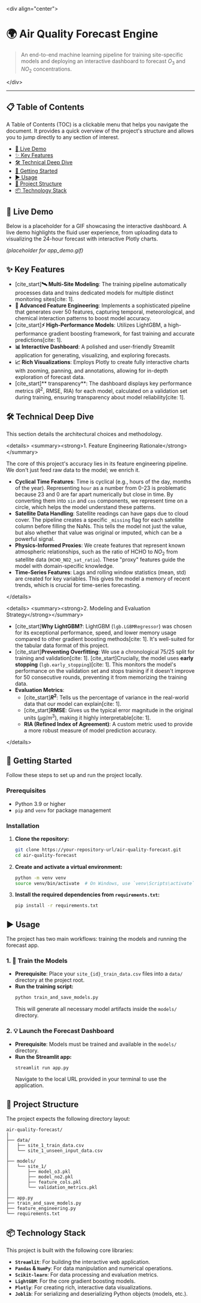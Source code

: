 \<div align="center"\>

# 🌍 Air Quality Forecast Engine

> An end-to-end machine learning pipeline for training site-specific models and deploying an interactive dashboard to forecast $O_3$ and $NO_2$ concentrations.

\</div\>

-----

## 📋 Table of Contents

A Table of Contents (TOC) is a clickable menu that helps you navigate the document. It provides a quick overview of the project's structure and allows you to jump directly to any section of interest.

  * [📸 Live Demo](#-live-demo)
  * [✨ Key Features](#-key-features)
  * [🛠️ Technical Deep Dive](#️-technical-deep-dive)
  * [🚀 Getting Started](#-getting-started)
  * [▶️ Usage](#️-usage)
  * [📁 Project Structure](#-project-structure)
  * [📦 Technology Stack](#-technology-stack)

## 📸 Live Demo

Below is a placeholder for a GIF showcasing the interactive dashboard. A live demo highlights the fluid user experience, from uploading data to visualizing the 24-hour forecast with interactive Plotly charts.

*(placeholder for app\_demo.gif)*

## ✨ Key Features

  * [cite\_start]**🛰️ Multi-Site Modeling**: The training pipeline automatically processes data and trains dedicated models for multiple distinct monitoring sites[cite: 1].
  * **🧠 Advanced Feature Engineering**: Implements a sophisticated pipeline that generates over 50 features, capturing temporal, meteorological, and chemical interaction patterns to boost model accuracy.
  * [cite\_start]**⚡ High-Performance Models**: Utilizes LightGBM, a high-performance gradient boosting framework, for fast training and accurate predictions[cite: 1].
  * **📊 Interactive Dashboard**: A polished and user-friendly Streamlit application for generating, visualizing, and exploring forecasts.
  * **📈 Rich Visualizations**: Employs Plotly to create fully interactive charts with zooming, panning, and annotations, allowing for in-depth exploration of forecast data.
  * [cite\_start]\*\* transparency\*\*: The dashboard displays key performance metrics ($R^2$, RMSE, RIA) for each model, calculated on a validation set during training, ensuring transparency about model reliability[cite: 1].

## 🛠️ Technical Deep Dive

This section details the architectural choices and methodology.

\<details\>
\<summary\>\<strong\>1. Feature Engineering Rationale\</strong\>\</summary\>

The core of this project's accuracy lies in its feature engineering pipeline. We don't just feed raw data to the model; we enrich it.

  * **Cyclical Time Features**: Time is cyclical (e.g., hours of the day, months of the year). Representing `hour` as a number from 0-23 is problematic because 23 and 0 are far apart numerically but close in time. By converting them into `sin` and `cos` components, we represent time on a circle, which helps the model understand these patterns.
  * **Satellite Data Handling**: Satellite readings can have gaps due to cloud cover. The pipeline creates a specific `_missing` flag for each satellite column before filling the NaNs. This tells the model not just the value, but also whether that value was original or imputed, which can be a powerful signal.
  * **Physics-Informed Proxies**: We create features that represent known atmospheric relationships, such as the ratio of HCHO to $NO_2$ from satellite data (`HCHO_NO2_sat_ratio`). These "proxy" features guide the model with domain-specific knowledge.
  * **Time-Series Features**: Lags and rolling window statistics (mean, std) are created for key variables. This gives the model a memory of recent trends, which is crucial for time-series forecasting.

\</details\>

\<details\>
\<summary\>\<strong\>2. Modeling and Evaluation Strategy\</strong\>\</summary\>

  * [cite\_start]**Why LightGBM?**: LightGBM (`lgb.LGBMRegressor`) was chosen for its exceptional performance, speed, and lower memory usage compared to other gradient boosting methods[cite: 1]. It's well-suited for the tabular data format of this project.
  * [cite\_start]**Preventing Overfitting**: We use a chronological 75/25 split for training and validation[cite: 1]. [cite\_start]Crucially, the model uses **early stopping** (`lgb.early_stopping`)[cite: 1]. This monitors the model's performance on the validation set and stops training if it doesn't improve for 50 consecutive rounds, preventing it from memorizing the training data.
  * **Evaluation Metrics**:
      * [cite\_start]**$R^2$**: Tells us the percentage of variance in the real-world data that our model can explain[cite: 1].
      * [cite\_start]**RMSE**: Gives us the typical error magnitude in the original units ($\mu g/m^3$), making it highly interpretable[cite: 1].
      * **RIA (Refined Index of Agreement)**: A custom metric used to provide a more robust measure of model prediction accuracy.

\</details\>

## 🚀 Getting Started

Follow these steps to set up and run the project locally.

### Prerequisites

  * Python 3.9 or higher
  * `pip` and `venv` for package management

### Installation

1.  **Clone the repository:**

    ```bash
    git clone https://your-repository-url/air-quality-forecast.git
    cd air-quality-forecast
    ```

2.  **Create and activate a virtual environment:**

    ```bash
    python -m venv venv
    source venv/bin/activate  # On Windows, use `venv\Scripts\activate`
    ```

3.  **Install the required dependencies from `requirements.txt`:**

    ```bash
    pip install -r requirements.txt
    ```

## ▶️ Usage

The project has two main workflows: training the models and running the forecast app.

### 1\. 🚂 Train the Models

  * **Prerequisite**: Place your `site_{id}_train_data.csv` files into a `data/` directory at the project root.
  * **Run the training script:**
    ```bash
    python train_and_save_models.py
    ```
    This will generate all necessary model artifacts inside the `models/` directory.

### 2\. 💡 Launch the Forecast Dashboard

  * **Prerequisite**: Models must be trained and available in the `models/` directory.
  * **Run the Streamlit app:**
    ```bash
    streamlit run app.py
    ```
    Navigate to the local URL provided in your terminal to use the application.

## 📁 Project Structure

The project expects the following directory layout:

```
air-quality-forecast/
│
├── data/
│   ├── site_1_train_data.csv
│   └── site_1_unseen_input_data.csv
│
├── models/
│   └── site_1/
│       ├── model_o3.pkl
│       ├── model_no2.pkl
│       ├── feature_cols.pkl
│       └── validation_metrics.pkl
│
├── app.py
├── train_and_save_models.py
├── feature_engineering.py
└── requirements.txt
```

## 📦 Technology Stack

This project is built with the following core libraries:

  * **`Streamlit`**: For building the interactive web application.
  * **`Pandas` & `NumPy`**: For data manipulation and numerical operations.
  * **`Scikit-learn`**: For data processing and evaluation metrics.
  * **`LightGBM`**: For the core gradient boosting models.
  * **`Plotly`**: For creating rich, interactive data visualizations.
  * **`Joblib`**: For serializing and deserializing Python objects (models, etc.).